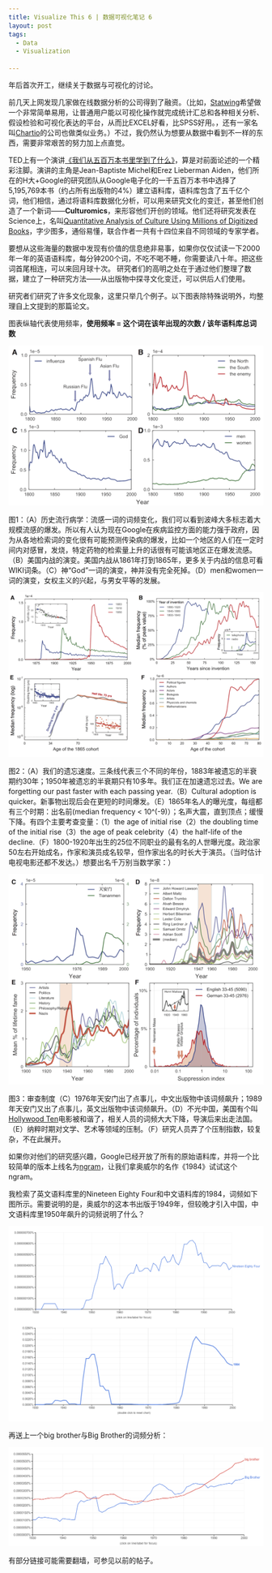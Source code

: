 ```yaml
---
title: Visualize This 6 | 数据可视化笔记 6
layout: post
tags:
  - Data
  - Visualization
  
---
```


年后首次开工，继续关于数据与可视化的讨论。

前几天上网发现几家做在线数据分析的公司得到了融资。（比如，[Statwing](http://www.36kr.com/p/209545.html)希望做一个非常简单易用，让普通用户能以可视化操作就完成统计汇总和各种相关分析、假设检验和可视化表达的平台，从而比EXCEL好看，比SPSS好用。，还有一家名叫[Chartio](http://www.36kr.com/p/170556.html)的公司也做类似业务。）不过，我仍然认为想要从数据中看到不一样的东西，需要非常艰苦的努力加上点直觉。

TED上有一个演讲[《我们从五百万本书里学到了什么》](http://www.ted.com/talks/what_we_learned_from_5_million_books?language=zh-cn)，算是对前面论述的一个精彩注脚。演讲的主角是Jean-Baptiste Michel和Erez Lieberman Aiden，他们所在的H大+Google的研究团队从Google电子化的一千五百万本书中选择了5,195,769本书（约占所有出版物的4%）建立语料库，语料库包含了五千亿个词，他们相信，通过将语料库数据化分析，可以用来研究文化的变迁，甚至他们创造了一个新词——**Culturomics**，来形容他们开创的领域。他们还将研究发表在Science上，名叫[Quantitative Analysis of Culture Using Millions of Digitized Books](http://www.ncbi.nlm.nih.gov/pmc/articles/PMC3279742/pdf/nihms-329575.pdf)，字少图多，通俗易懂，联合作者一共有十四位来自不同领域的专家学者。

要想从这些海量的数据中发现有价值的信息绝非易事，如果你仅仅试读一下2000年一年的英语语料库，每分钟200个词，不吃不喝不睡，你需要读八十年。把这些词首尾相连，可以来回月球十次。 研究者们的高明之处在于通过他们整理了数据，建立了一种研究方法——从出版物中探寻文化变迁，可以供后人们使用。

研究者们研究了许多文化现象，这里只举几个例子。以下图表除特殊说明外，均整理自上文提到的那篇论文。

图表纵轴代表使用频率，**使用频率 = 这个词在该年出现的次数 / 该年语料库总词数**

![culture_03](/media/files/2014/02/culture_03.png)

图1：（A）历史流行病学：流感一词的词频变化，我们可以看到波峰大多标志着大规模流感的爆发。所以有人认为现在Google在疾病监控方面的能力强于政府，因为从各地检索词的变化很有可能预测传染病的爆发，比如一个地区的人们在一定时间内对感冒，发烧，特定药物的检索量上升的话很有可能该地区正在爆发流感。（B）美国内战的演变。美国内战从1861年打到1865年，更多关于内战的信息可看WIKI词条。（C）神“God”一词的演变，神并没有完全死掉。（D）men和women一词的演变，女权主义的兴起，与男女平等的发展。

![culture_01](/media/files/2014/02/culture_01.png)

图2：（A）我们的遗忘速度。三条线代表三个不同的年份，1883年被遗忘的半衰期约30年；1950年被遗忘的半衰期只有10多年。我们正在加速遗忘过去。We are forgetting our past faster with each passing year.（B）Cultural adoption is quicker。新事物出现后会在更短的时间爆发。（E）1865年名人的曝光度，每组都有三个时期：出名前(median frequency < 10^(-9)）；名声大震，直到顶点；缓慢下降。有四个主要考查变量：（1）the age of initial rise（2）the doubling time of the initial rise（3）the age of peak celebrity（4）the half-life of the decline.（F）1800-1920年出生的25位不同职业的最有名的人世曝光度。政治家50左右开始成名，作家和演员成名较早，但作家出名的时长大于演员。（当时估计电视电影还都不发达。）想要出名千万别当数学家：） 

![culture_02](/media/files/2014/02/culture_02.png)

图3：审查制度（C）1976年天安门出了点事儿，中文出版物中该词频飙升；1989年天安门又出了点事儿，英文出版物中该词频飙升。（D）不光中国，美国有个叫[Hollywood Ten](http://en.wikipedia.org/wiki/The_Hollywood_Ten)电影被和谐了，相关人员的词频大大下降，导演后来出走法国。（E）纳粹时期对文学、艺术等领域的压制。（F）研究人员弄了个压制指数，较复杂，不在此展开。

如果你对他们的研究感兴趣，Google已经开放了所有的原始语料库，并将一个比较简单的版本上线名为[ngram](https://books.google.com/ngrams)，让我们拿奥威尔的名作《1984》试试这个ngram。

我检索了英文语料库里的Nineteen Eighty Four和中文语料库的1984，词频如下图所示。需要说明的是，奥威尔的这本书出版于1949年，但较晚才引入中国，中文语料库里1950年飙升的词频说明了什么？

![culture_04](/media/files/2014/02/culture_04.png)

再送上一个big brother与Big Brother的词频分析：

![culture_05](/media/files/2014/02/culture_05.png)

有部分链接可能需要翻墙，可参见以前的帖子。
